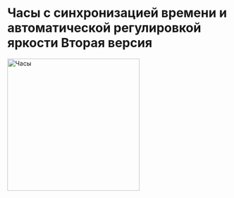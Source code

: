 Часы с синхронизацией времени и автоматической регулировкой яркости Вторая версия
========================

<img src="https://github.com/ananyevgv/Esphome-clock-NTP/blob/main/clock-1/1639051819490.jpg" height="300" alt="Часы">
